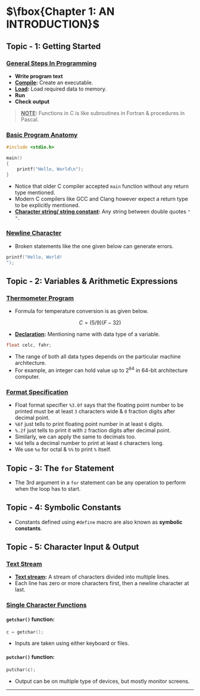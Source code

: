 # $\fbox{Chapter 1: AN INTRODUCTION}$





## **Topic - 1: Getting Started**

### <u>General Steps In Programming</u>

- **Write program text**
- **<u>Compile</u>:** Create an executable.
- **<u>Load</u>:** Load required data to memory.
- **Run**
- **Check output**

> **<u>NOTE</u>:**
> Functions in C is like subroutines in Fortran & procedures in Pascal.


### <u>Basic Program Anatomy</u>

```c
#include <stdio.h>

main()
{
	printf("Hello, World\n");
}
```

- Notice that older C compiler accepted `main` function without any return type mentioned.
- Modern C compilers like GCC and Clang however expect a return type to be explicitly mentioned.
- **<u>Character string/ string constant</u>:** Any string between double quotes `" "`.


### <u>Newline Character</u>

- Broken statements like the one given below can generate errors.

```c
printf("Hello, World!
");
```



## **Topic - 2: Variables & Arithmetic Expressions**

### <u>Thermometer Program</u>

- Formula for temperature conversion is as given below.

$$ C = (5/9)(F-32) $$

- **<u>Declaration</u>:** Mentioning name with data type of a variable.

```c
float celc, fahr;
```

- The range of both all data types depends on the particular machine architecture.
- For example, an integer can hold value up to $2^{64}$ in 64-bit architecture computer.


### <u>Format Specification</u>

- Float format specifier `%3.0f` says that the floating point number to be printed must be at least `3` characters wide & `0` fraction digits after decimal point.
- `%6f` just tells to print floating point number in at least `6` digits.
- `%.2f` just tells to print it with `2` fraction digits after decimal point.
- Similarly, we can apply the same to decimals too.
- `%6d` tells a decimal number to print at least `6` characters long.
- We use `%o` for octal & `%%` to print `%` itself.


## **Topic - 3: The `for` Statement**

- The 3rd argument in a `for` statement can be any operation to perform when the loop has to start.



## **Topic - 4: Symbolic Constants**

- Constants defined using `#define` macro are also known as **symbolic constants**.



## **Topic - 5: Character Input & Output**

### <u>Text Stream</u>

- **<u>Text stream</u>:** A stream of characters divided into multiple lines.
- Each line has zero or more characters first, then a newline character at last.


### <u>Single Character Functions</u>

#### `getchar()` function:

```c
c = getchar();
```

- Inputs are taken using either keyboard or files.

#### `putchar()` function:

```c
putchar(c);
```

- Output can be on multiple type of devices, but mostly monitor screens.

---
